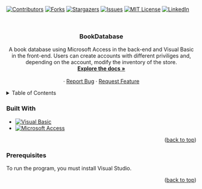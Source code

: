 [![Contributors][contributors-shield]][contributors-url]
[![Forks][forks-shield]][forks-url]
[![Stargazers][stars-shield]][stars-url]
[![Issues][issues-shield]][issues-url]
[![MIT License][license-shield]][license-url]
[![LinkedIn][linkedin-shield]][linkedin-url]



<!-- PROJECT LOGO -->
<br />
<div align="center">
  <a href="https://github.com/mcdonaldjx/BookDatabase">
  </a>

<h3 align="center">BookDatabase</h3>

  <p align="center">
    A book database using Microsoft Access in the back-end and Visual Basic in the front-end. Users can create accounts with different priviliges and, depending on the account, modify the inventory of the store.
    <br />
    <a href="https://github.com/mcdonaldjx/BookDatabase"><strong>Explore the docs »</strong></a>
    <br />
    <br />
    <!-- <a href="https://github.com/mcdonaldjx/BookDatabase">View Demo</a> -->
    ·
    <a href="https://github.com/mcdonaldjx/BookDatabase/issues">Report Bug</a>
    ·
    <a href="https://github.com/mcdonaldjx/BookDatabase/issues">Request Feature</a>
  </p>
</div>



<!-- TABLE OF CONTENTS -->
<details>
  <summary>Table of Contents</summary>
  <ol>
    <li>
      <a href="#about-the-project">About The Project</a>
      <ul>
        <li><a href="#built-with">Built With</a></li>
      </ul>
    </li>
    <li>
      <a href="#getting-started">Getting Started</a>
      <ul>
        <li><a href="#prerequisites">Prerequisites</a></li>
      </ul>
    </li>
  </ol>
</details>



<!-- ABOUT THE PROJECT -->
<!--## About The Project -->

<!-- [![Product Name Screen Shot][product-screenshot]](https://example.com) -->


<!-- <p align="right">(<a href="#readme-top">back to top</a>)</p> -->



### Built With
* [![Visual Basic][Visual Basic]][VisualBasic-url]
* [![Microsoft Access][Microsoft Access]][Microsoft-Access-url]

<p align="right">(<a href="#readme-top">back to top</a>)</p>



<!-- GETTING STARTED -->

### Prerequisites

To run the program, you must install Visual Studio.


<p align="right">(<a href="#readme-top">back to top</a>)</p>


<!-- MARKDOWN LINKS & IMAGES -->
<!-- https://www.markdownguide.org/basic-syntax/#reference-style-links -->
[contributors-shield]: https://img.shields.io/github/contributors/mcdonaldjx/BookDatabase.svg?style=for-the-badge
[contributors-url]: https://github.com/mcdonaldjx/BookDatabase/graphs/contributors
[forks-shield]: https://img.shields.io/github/forks/mcdonaldjx/BookDatabase.svg?style=for-the-badge
[forks-url]: https://github.com/mcdonaldjx/BookDatabase/network/members
[stars-shield]: https://img.shields.io/github/stars/mcdonaldjx/BookDatabase.svg?style=for-the-badge
[stars-url]: https://github.com/mcdonaldjx/BookDatabase/stargazers
[issues-shield]: https://img.shields.io/github/issues/mcdonaldjx/BookDatabase.svg?style=for-the-badge
[issues-url]: https://github.com/mcdonaldjx/BookDatabase/issues
[license-shield]: https://img.shields.io/github/license/mcdonaldjx/BookDatabase.svg?style=for-the-badge
[license-url]: https://github.com/mcdonaldjx/BookDatabase/blob/master/LICENSE.txt
[linkedin-shield]: https://img.shields.io/badge/-LinkedIn-black.svg?style=for-the-badge&logo=linkedin&colorB=555
[linkedin-url]: https://linkedin.com/in/mcdonaldjx
[product-screenshot]: images/screenshot.png
[Visual Basic]: https://img.shields.io/badge/visual_basic-004d8d?style=for-the-badge&logo=visual_basicdotjs&logoColor=white
[VisualBasic-url]: https://docs.microsoft.com/dotnet/visual-basic/
[Microsoft Access]: https://img.shields.io/badge/microsoft-access-b31e32?style=for-the-badge&logo=microsoft_accessdotjs&logoColor=white
[Microsoft-Access-url]: https://www.microsoft.com/en-us/microsoft-365/access
